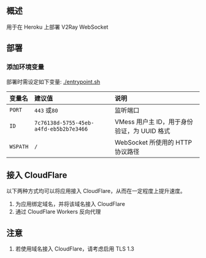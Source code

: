 ## 概述

用于在 Heroku 上部署 V2Ray WebSocket

## 部署

### 添加环境变量

部署时需设定如下变量: [./entrypoint.sh](./entrypoint.sh)

| 变量名 | 建议值 | 说明 |
| :--- | :--- | :--- |
| `PORT` | `443` 或`80` | 监听端口 |
| `ID` | `7c76138d-5755-45eb-a4fd-eb5b2b7e3466` | VMess 用户主 ID，用于身份验证，为 UUID 格式 |
| `WSPATH` | `/` | WebSocket 所使用的 HTTP 协议路径 |

## 接入 CloudFlare

以下两种方式均可以将应用接入 CloudFlare，从而在一定程度上提升速度。

 1. 为应用绑定域名，并将该域名接入 CloudFlare
 2. 通过 CloudFlare Workers 反向代理

## 注意

 1. 若使用域名接入 CloudFlare，请考虑启用 TLS 1.3
